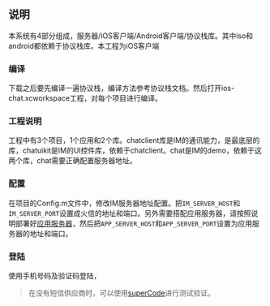 ## 说明
本系统有4部分组成，服务器/iOS客户端/Android客户端/协议栈库。其中iso和android都依赖于协议栈库。本工程为iOS客户端


### 编译

下载之后要先编译一遍协议栈，编译方法参考协议栈文档。然后打开ios-chat.xcworkspace工程，对每个项目进行编译。

### 工程说明

工程中有3个项目，1个应用和2个库。chatclient库是IM的通讯能力，是最底层的库，chatuikit是IM的UI控件库，依赖于chatclient。chat是IM的demo，依赖于这两个库，chat需要正确配置服务器地址。

### 配置

在项目的Config.m文件中，修改IM服务器地址配置。把```IM_SERVER_HOST```和```IM_SERVER_PORT```设置成火信的地址和端口。另外需要搭配应用服务器，请按照说明部署好[应用服务器](https://github.com/wildfirechat/app_server)，然后把```APP_SERVER_HOST```和```APP_SERVER_PORT```设置为应用服务器的地址和端口。

### 登陆
使用手机号码及验证码登陆，
> 在没有短信供应商时，可以使用[superCode](https://github.com/wildfirechat/app_server#短信资源)进行测试验证。
